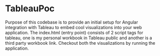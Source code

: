 # TableauPoc

Purpose of this codebase is to provide an initial setup for Angular integration with Tableau to embed cool visualizations into your web application.
The index.html (entry point) consists of 2 script tags for tableau, one is my personal workbook in Tableau public and another is a third party workbook link.
Checkout both the visualizations by running the application.

